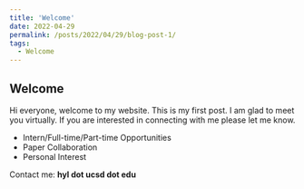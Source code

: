 ```yaml
---
title: 'Welcome'
date: 2022-04-29
permalink: /posts/2022/04/29/blog-post-1/
tags:
  - Welcome
---
```


Welcome
------
Hi everyone, welcome to my website. This is my first post.
I am glad to meet you virtually. If you are interested in connecting with me please let me know.
* Intern/Full-time/Part-time Opportunities
* Paper Collaboration
* Personal Interest

Contact me: **hyl dot ucsd dot edu**